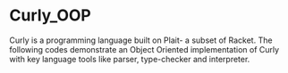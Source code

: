 # Curly_OOP
Curly is a programming language built on Plait- a subset of Racket. The following codes demonstrate an Object Oriented implementation of Curly with key language tools like parser, type-checker and interpreter. 
